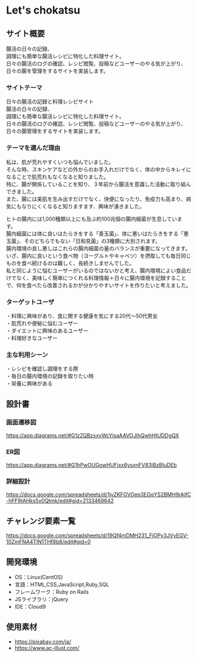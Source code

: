 # Let's chokatsu

## サイト概要
腸活の日々の記録、<br>
調理にも簡単な腸活レシピに特化した料理サイト。<br>
日々の腸活のログの確認、レシピ閲覧、投稿などユーザーのやる気が上がり、日々の腸を管理をするサイトを実装します。<br>

### サイトテーマ
日々の腸活の記録と料理レシピサイト<br>
腸活の日々の記録、<br>
調理にも簡単な腸活レシピに特化した料理サイト。<br>
日々の腸活のログの確認、レシピ閲覧、投稿などユーザーのやる気が上がり、日々の腸管理をするサイトを実装します。<br>

### テーマを選んだ理由
私は、肌が荒れやすくいつも悩んでいました。<br>
そんな時、スキンケアなどの外からのお手入れだけでなく、体の中からキレイになることで肌荒れもなくなると知りました。<br>
特に、腸が関係していることを知り、３年前から腸活を意識した活動に取り組んできました。<br>
また、腸には美肌を生み出すだけでなく、快便になったり、免疫力も高まり、病気にもなりにくくなると知りますます、興味が湧きました。<br>

ヒトの腸内には1,000種類以上にも及ぶ約100兆個の腸内細菌が生息しています。<br>
腸内細菌には体に良いはたらきをする「善玉菌」、体に悪いはたらきをする「悪玉菌」、そのどちらでもない「日和見菌」の3種類に大別されます。<br>
腸内環境の良し悪しはこれらの腸内細菌の量のバランスが重要になってきます。<br>
いざ、腸内に良いという食べ物（ヨーグルトやキャベツ）を摂取しても毎日同じものを食べ続けるのは難しく、長続きしませんでした。<br>
私と同じように悩むユーザーがいるのではないかと考え、腸内環境によい食品だけでなく、美味しく簡単につくれる料理情報＋日々に腸内環境を記録することで、何を食べたら改善されるかが分かりやすいサイトを作りたいと考えました。


### ターゲットユーザ
・料理に興味があり、食に関する健康を気にする20代〜50代男女<br>
・肌荒れや便秘に悩むユーザー<br>
・ダイエットに興味のあるユーザー<br>
・料理好きなユーザー<br>


### 主な利用シーン
・レシピを確認し調理をする際<br>
・毎日の腸内環境の記録を取りたい時<br>
・栄養に興味がある<br>


## 設計書
### 画面遷移図
<https://app.diagrams.net/#G1zZQBzxxyWcYisaAAVOJlhQwhHtUDDgQX>

### ER図
<https://app.diagrams.net/#G1hPwOUGowHUFixx6ysxnFV83jBzBIuDEb>

### 詳細設計
<https://docs.google.com/spreadsheets/d/1jvZKFGVOep3EGqYS2BMH9rAifC-hFF9tAHks5x0Qtmk/edit#gid=2133469642>

## チャレンジ要素一覧
<https://docs.google.com/spreadsheets/d/19Qf4mDMH231_FjOPy3JVyEGV-10ZmFNA4TIN1THf8b8/edit#gid=0>

## 開発環境
- OS：Linux(CentOS)<br>
- 言語：HTML,CSS,JavaScript,Ruby,SQL<br>
- フレームワーク：Ruby on Rails<br>
- JSライブラリ：jQuery<br>
- IDE：Cloud9<br>

## 使用素材
- https://pixabay.com/ja/
- https://www.ac-illust.com/
